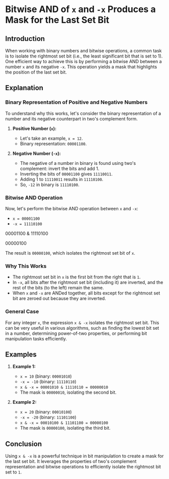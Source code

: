 # Bitwise AND of `x` and `-x` Produces a Mask for the Last Set Bit

## Introduction
When working with binary numbers and bitwise operations, a common task is to isolate the rightmost set bit (i.e., the least significant bit that is set to 1). One efficient way to achieve this is by performing a bitwise AND between a number `x` and its negative `-x`. This operation yields a mask that highlights the position of the last set bit.

## Explanation

### Binary Representation of Positive and Negative Numbers
To understand why this works, let's consider the binary representation of a number and its negative counterpart in two's complement form.

1. **Positive Number (`x`):**
   - Let's take an example, `x = 12`.
   - Binary representation: `00001100`.

2. **Negative Number (`-x`):**
   - The negative of a number in binary is found using two's complement: invert the bits and add 1.
   - Inverting the bits of `00001100` gives `11110011`.
   - Adding 1 to `11110011` results in `11110100`.
   - So, `-12` in binary is `11110100`.

### Bitwise AND Operation
Now, let's perform the bitwise AND operation between `x` and `-x`:

- `x = 00001100`
- `-x = 11110100`

00001100
& 11110100

00000100


The result is `00000100`, which isolates the rightmost set bit of `x`.

### Why This Works
- The rightmost set bit in `x` is the first bit from the right that is `1`.
- In `-x`, all bits after the rightmost set bit (including it) are inverted, and the rest of the bits (to the left) remain the same.
- When `x` and `-x` are ANDed together, all bits except for the rightmost set bit are zeroed out because they are inverted.

### General Case
For any integer `x`, the expression `x & -x` isolates the rightmost set bit. This can be very useful in various algorithms, such as finding the lowest bit set in a number, determining power-of-two properties, or performing bit manipulation tasks efficiently.

## Examples

1. **Example 1:**
   - `x = 10` (binary: `00001010`)
   - `-x = -10` (binary: `11110110`)
   - `x & -x = 00001010 & 11110110 = 00000010`
   - The mask is `00000010`, isolating the second bit.

2. **Example 2:**
   - `x = 20` (binary: `00010100`)
   - `-x = -20` (binary: `11101100`)
   - `x & -x = 00010100 & 11101100 = 00000100`
   - The mask is `00000100`, isolating the third bit.

## Conclusion
Using `x & -x` is a powerful technique in bit manipulation to create a mask for the last set bit. It leverages the properties of two's complement representation and bitwise operations to efficiently isolate the rightmost bit set to `1`.